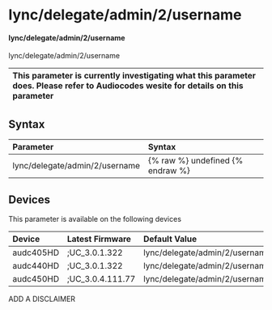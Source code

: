 ﻿---
description: lync/delegate/admin/2/username
search: false
---

# lync/delegate/admin/2/username

#### lync/delegate/admin/2/username

lync/delegate/admin/2/username


| This parameter is currently investigating what this parameter does. Please refer to Audiocodes wesite for details on this parameter | 
| :--- |

## Syntax
| Parameter | Syntax |
| :--- | :--- |
|lync/delegate/admin/2/username | {% raw %} undefined {% endraw %}|

## Devices
This parameter is available on the following devices

| Device | Latest Firmware | Default Value |
|:---|:---|:---|
| audc405HD | ;UC_3.0.1.322 | lync/delegate/admin/2/username= 
| audc440HD | ;UC_3.0.1.322 | lync/delegate/admin/2/username= 
| audc450HD | ;UC_3.0.4.111.77 | lync/delegate/admin/2/username= 

ADD A DISCLAIMER
